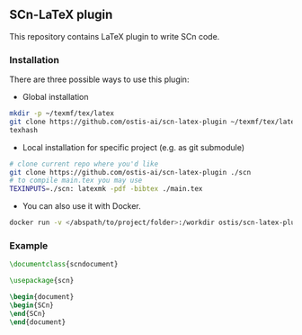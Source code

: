 ## SCn-LaTeX plugin

This repository contains LaTeX plugin to write SCn code.

### Installation

There are three possible ways to use this plugin:

* Global installation

```sh
mkdir -p ~/texmf/tex/latex
git clone https://github.com/ostis-ai/scn-latex-plugin ~/texmf/tex/latex
texhash
```

* Local installation for specific project (e.g. as git submodule)

```sh
# clone current repo where you'd like
git clone https://github.com/ostis-ai/scn-latex-plugin ./scn
# to compile main.tex you may use
TEXINPUTS=./scn: latexmk -pdf -bibtex ./main.tex
```

* You can also use it with Docker.

```sh
docker run -v </abspath/to/project/folder>:/workdir ostis/scn-latex-plugin:latest </path/to/main/tex/file>
```

### Example

```tex
\documentclass{scndocument}

\usepackage{scn}

\begin{document}
\begin{SCn}
\end{SCn}
\end{document}
```
